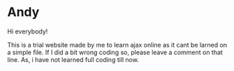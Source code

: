 # Andy
Hi everybody!

This is a trial website made by me to learn ajax online as it cant be larned on a simple file.
If I did a bit wrong coding so, please leave a comment on that line. As, i have not learned full coding till now.
